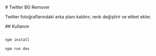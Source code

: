 \# Twitter BG Remover



Twitter fotoğraflarındaki arka planı kaldırır, renk değiştirir ve etiket ekler.



\## Kullanım



```bash

npm install

npm run dev



